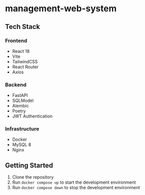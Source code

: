 # management-web-system

## Tech Stack

### Frontend
- React 18
- Vite
- TailwindCSS
- React Router
- Axios

### Backend
- FastAPI
- SQLModel
- Alembic
- Poetry
- JWT Authentication

### Infrastructure
- Docker
- MySQL 8
- Nginx

## Getting Started

1. Clone the repository
2. Run `docker compose up` to start the development environment
3. Run `docker compose down` to stop the development environment
